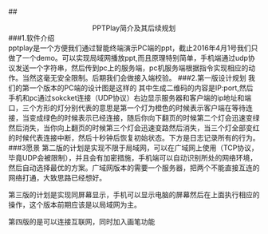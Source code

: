 ##<center>PPTPlay简介及其后续规划</center>
###1.软件介绍  
pptplay是一个方便我们通过智能终端演示PC端的ppt，截止2016年4月1号我们只做了一个demo。可以实现局域网播放ppt,而且原理特别简单，手机端通过udp协议发送一个字符串，然后传到pc上的服务端，pc机服务端根据指令实现相应的动作。当然这毫无安全限制。后期我们会做接入端校验。
###2.第一版设计规划
我们的第一个版本的PC端的设计图是这样的
其中生成二维码的内容是IP:port,然后手机和pc通过sokcket连接（UDP协议）右边显示服务器和客户端的ip地址和端口，三个方形的灯分别代表的意思是第一个灯为橙色的时候表示客户端在等待连接，当变成绿色的时候表示已经连接，随后你向下翻页的时候第二个灯会迅速变绿然后消失，当你向上翻页的时候第三个灯会迅速变路然后消失，当三个灯全部变红的时候代表连接中断，然后十秒钟后恢复初始状态。下方是日志记录所有的行为。
###3愿景
 第二版的计划是实现不限于局域网，可以在广域网上使用（TCP协议，毕竟UDP会被限制），并且会有加密措施，手机端可以自动识别所处的网络环境，然后自动选择最优的方案。广域网版本的需要一个服务器，把两个不能直接互连的网络打通，大致思路已经想好。<p>第三版的计划是实现同屏幕显示，手机可以显示电脑的屏幕然后在上面执行相应的操作，这个版本前期应该是以局域网为主。<p>第四版的是可以连接互联网，同时加入画笔功能

